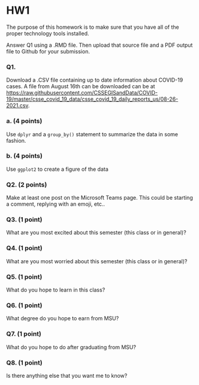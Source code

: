 # HW1

The purpose of this homework is to make sure that you have all of the proper technology tools installed. 

Answer Q1 using a .RMD file. Then upload that source file and a PDF output file to Github for your submission.

### Q1. 

Download a .CSV file containing up to date information about COVID-19 cases. A file from August 16th can be downloaded can be at https://raw.githubusercontent.com/CSSEGISandData/COVID-19/master/csse_covid_19_data/csse_covid_19_daily_reports_us/08-26-2021.csv.


### a. (4 points)
Use `dplyr` and a `group_by()` statement to summarize the data in some fashion.

### b. (4 points)
Use `ggplot2` to create a figure of the data

### Q2. (2 points)

Make at least one post on the Microsoft Teams page. This could be starting a comment, replying with an emoji, etc..

### Q3. (1 point)

What are you most excited about this semester (this class or in general)?

### Q4. (1 point)

What are you most worried about this semester (this class or in general)?

### Q5. (1 point)

What do you hope to learn in this class?

### Q6. (1 point)

What degree do you hope to earn from MSU?

### Q7. (1 point)

What do you hope to do after graduating from MSU?

### Q8. (1 point)

Is there anything else that you want me to know?
